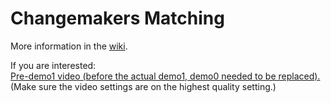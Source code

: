 # Changemakers Matching

More information in the [wiki](https://github.com/jlmacle/changemakers-matchmaking_front-end/wiki).


If you are interested:
<br>
[Pre-demo1 video (before the actual demo1, demo0 needed to be replaced).](https://drive.google.com/file/d/12GV8LlG7j66gsDbz-ll7Hhc_IWSNLpj8/view?usp=sharing)<br>
(Make sure the video settings are on the highest quality setting.)





